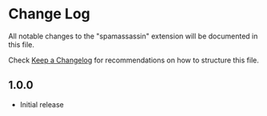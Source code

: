 # Change Log
All notable changes to the "spamassassin" extension will be documented in this file.

Check [Keep a Changelog](http://keepachangelog.com/) for recommendations on how to structure this file.

## 1.0.0
- Initial release
